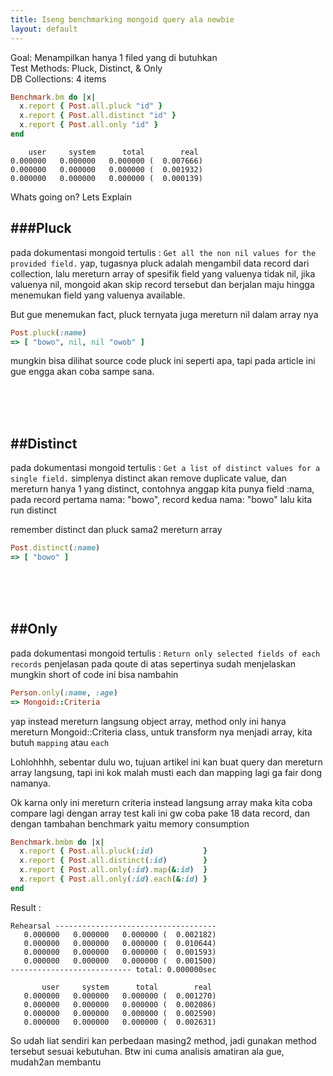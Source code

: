 ```yaml
---
title: Iseng benchmarking mongoid query ala newbie
layout: default
---
```


Goal: Menampilkan hanya 1 filed yang di butuhkan  
Test Methods: Pluck, Distinct, & Only  
DB Collections: 4 items  

```ruby
Benchmark.bm do |x|
  x.report { Post.all.pluck "id" }
  x.report { Post.all.distinct "id" }
  x.report { Post.all.only "id" }
end
```

```
    user     system      total        real
0.000000   0.000000   0.000000 (  0.007666)
0.000000   0.000000   0.000000 (  0.001932)
0.000000   0.000000   0.000000 (  0.000139)
```

Whats going on?
Lets Explain



###Pluck  
----
pada dokumentasi mongoid tertulis : `Get all the non nil values for the provided field.`
yap, tugasnya pluck adalah mengambil data record dari collection,
lalu mereturn array of spesifik field yang valuenya tidak nil,
jika valuenya nil, mongoid akan skip record tersebut dan berjalan maju hingga menemukan field yang valuenya available.

But gue menemukan fact, pluck ternyata juga mereturn nil dalam array nya  

```ruby
Post.pluck(:name)
=> [ "bowo", nil, nil "owob" ]
```

mungkin bisa dilihat source code pluck ini seperti apa, tapi pada article ini gue engga akan coba sampe sana.

<br />
<br />
<br />

##Distinct
----
pada dokumentasi mongoid tertulis : `Get a list of distinct values for a single field.`
simplenya distinct akan remove duplicate value, dan mereturn hanya 1 yang distinct, contohnya
anggap kita punya field :nama, pada record pertama nama: "bowo", record kedua nama: "bowo"
lalu kita run distinct

remember distinct dan pluck sama2 mereturn array

```ruby
Post.distinct(:name)
=> [ "bowo" ]
```
<br />
<br />
<br />


##Only
----
pada dokumentasi mongoid tertulis : `Return only selected fields of each records`
penjelasan pada qoute di atas sepertinya sudah menjelaskan mungkin short of code ini bisa nambahin

```ruby
Person.only(:name, :age)
=> Mongoid::Criteria
```

yap instead mereturn langsung object array, method only ini hanya mereturn Mongoid::Criteria class,
untuk transform nya menjadi array, kita butuh `mapping` atau `each`

Lohlohhhh, sebentar dulu wo, tujuan artikel ini kan buat query dan mereturn array langsung, tapi ini kok malah musti each dan mapping lagi ga fair dong namanya.

Ok karna only ini mereturn criteria instead langsung array maka kita coba compare lagi dengan array
test kali ini gw coba pake 18 data record, dan dengan tambahan benchmark yaitu memory consumption

```ruby
Benchmark.bmbm do |x|
  x.report { Post.all.pluck(:id)           }
  x.report { Post.all.distinct(:id)        }
  x.report { Post.all.only(:id).map(&:id)  }
  x.report { Post.all.only(:id).each(&:id) }
end
```

Result :

```
Rehearsal ------------------------------------
   0.000000   0.000000   0.000000 (  0.002182)
   0.000000   0.000000   0.000000 (  0.010644)
   0.000000   0.000000   0.000000 (  0.001593)
   0.000000   0.000000   0.000000 (  0.001500)
--------------------------- total: 0.000000sec

       user     system      total        real
   0.000000   0.000000   0.000000 (  0.001270)
   0.000000   0.000000   0.000000 (  0.002086)
   0.000000   0.000000   0.000000 (  0.002590)
   0.000000   0.000000   0.000000 (  0.002631)
```


So udah liat sendiri kan perbedaan masing2 method, jadi gunakan method tersebut sesuai kebutuhan.
Btw ini cuma analisis amatiran ala gue, mudah2an membantu
